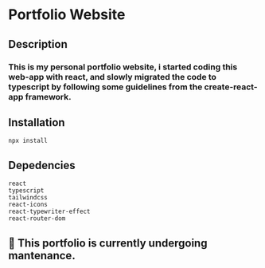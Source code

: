 # Portfolio Website

## Description

### This is my personal portfolio website, i started coding this web-app with react, and slowly migrated the code to typescript by following some guidelines from the create-react-app framework.

## Installation

```
npx install
```

## Depedencies

```
react
typescript
tailwindcss
react-icons
react-typewriter-effect
react-router-dom
```

## 🚧 This portfolio is currently undergoing mantenance.
